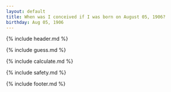 ```yaml
---
layout: default
title: When was I conceived if I was born on August 05, 1906?
birthday: Aug 05, 1906
---
```


{% include header.md %}

{% include guess.md %}

{% include calculate.md %}

{% include safety.md %}

{% include footer.md %}



